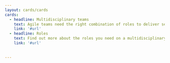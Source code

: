 ```yaml
---
layout: cards/cards
cards:
  - headline: Multidisciplinary teams
    text: Agile teams need the right combination of roles to deliver services that meet the needs of users.
    link: '#url'
  - headline: Roles 
    text: Find out more about the roles you need on a multidisciplinary team.
    link: '#url'
 
 
---
```

